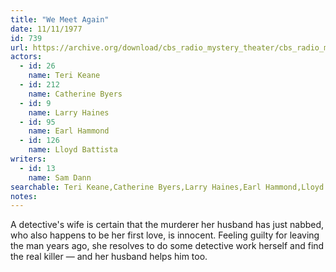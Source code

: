 ```yaml
---
title: "We Meet Again"
date: 11/11/1977
id: 739
url: https://archive.org/download/cbs_radio_mystery_theater/cbs_radio_mystery_theater-0701-0750.zip/cbs_radio_mystery_theater-0701-0750%2Fcbsrmt_0739_we_meet_again.mp3
actors:  
  - id: 26
    name: Teri Keane  
  - id: 212
    name: Catherine Byers  
  - id: 9
    name: Larry Haines  
  - id: 95
    name: Earl Hammond  
  - id: 126
    name: Lloyd Battista
writers:  
  - id: 13
    name: Sam Dann
searchable: Teri Keane,Catherine Byers,Larry Haines,Earl Hammond,Lloyd Battista Sam Dann
notes:  
---
```

A detective's wife is certain that the murderer her husband has just nabbed, who also happens to be her first love, is innocent. Feeling guilty for leaving the man years ago, she resolves to do some detective work herself and find the real killer — and her husband helps him too.